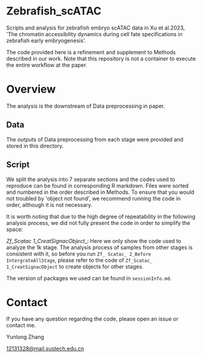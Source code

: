 # Zebrafish_scATAC
Scripts and analysis for zebrafish embryo scATAC data in Xu et al.2023, 'The chromatin accessibility dynamics during cell fate specifications in zebrafish early embryogenesis'.

The code provided here is a refinement and supplement to Methods described in our work. Note that this repository is not a container to execute the entire workflow at the paper.

# Overview
The analysis is the downstream of Data preprocessing in paper.

## Data
The outputs of Data preprocessing from each stage were provided and stored in this directory.

## Script
We split the analysis into 7 separate sections and the codes used to reproduce can be found in corresponding R markdown. Files were sorted and numbered in the order described in Methods. To ensure that you would not troubled by 'object not found', we recommend running the code in order, although it is not necessary.

It is worth noting that due to the high degree of repeatability in the following analysis process, we did not fully present the code in order to simplify the space:

__Zf_Scatac_ 1_CreatSignacObject__: Here we only show the code used to analyze the 1k stage. The analysis process of samples from other stages is consistent with it, so before you run `Zf_ Scatac_ 2_Before IntergrateAllStage`, please refer to the code of `Zf_Scatac_ 1_CreatSignacObject`  to create objects for other stages.



The version of packages we used can be found in `sessionInfo.md`.

# Contact
If you have any question regarding the code, please open an issue or contact me.

Yunlong Zhang

12131328@mail.sustech.edu.cn
